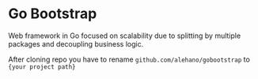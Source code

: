 # Go Bootstrap
Web framework in Go focused on scalability 
due to splitting by multiple packages and decoupling business logic. 

After cloning repo you have to rename `github.com/alehano/gobootstrap` to 
`{your project path}`
